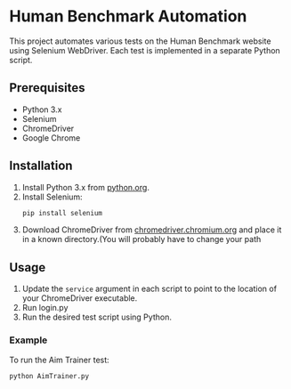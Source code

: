 # Human Benchmark Automation

This project automates various tests on the Human Benchmark website using Selenium WebDriver. Each test is implemented in a separate Python script.

## Prerequisites

- Python 3.x
- Selenium
- ChromeDriver
- Google Chrome

## Installation

1. Install Python 3.x from [python.org](https://www.python.org/).
2. Install Selenium:
    ```sh
    pip install selenium
    ```
3. Download ChromeDriver from [chromedriver.chromium.org](https://chromedriver.chromium.org/downloads) and place it in a known directory.(You will probably have to change your path

## Usage

1. Update the `service` argument in each script to point to the location of your ChromeDriver executable.
2. Run login.py
3. Run the desired test script using Python.

### Example

To run the Aim Trainer test:
```sh
python AimTrainer.py
